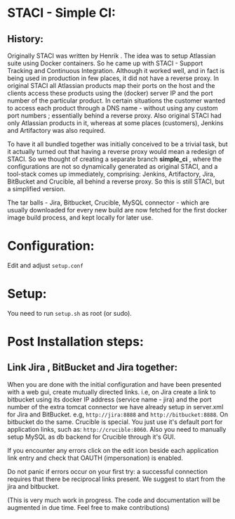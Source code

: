 # STACI - Simple CI:
## History:
Originally STACI was written  by Henrik . The idea was to setup Atlassian suite using Docker containers. So he came up with STACI - Support Tracking and Continuous Integration. Although it worked well, and in fact is being used in production in few places, it did not have a reverse proxy. In original STACI all Atlassian products map their ports on the host and the clients access these products using the (docker) server IP and the port number of the particular product. In certain situations the customer wanted to access each product through a DNS name - without using any custom port numbers ; essentially behind a reverse proxy. Also original STACI had only Atlassian products in it, whereas at some places (customers), Jenkins and Artifactory was also required. 

To have it all bundled together was initially conceived to be a trivial task, but it actually turned out that having a reverse proxy would mean a redesign of STACI. So we thought of creating a separate branch **simple_ci** , where the configurations are not so dynamically generated as original STACI, and a tool-stack comes up immediately, comprising: Jenkins, Artifactory, Jira, BitBucket and Crucible, all behind a reverse proxy. So this is still STACI, but a simplified version.


The tar balls - Jira, Bitbucket, Crucible, MySQL connector -  which are usually downloaded for every new build are now fetched for the first docker image build process, and kept locally for later use.


# Configuration:
Edit and adjust `setup.conf`

# Setup:
You need to run `setup.sh` as root (or sudo).

# Post Installation steps:

## Link Jira , BitBucket and Jira together:

When you are done with the initial configuration and have been presented with a web gui, create mutually directed links. i.e, on Jira create a link to bitbucket using its docker IP address (service name - jira) and the port number of the extra tomcat connector we have already setup in server.xml for Jira and BitBucket. e.g, `http://jira:8888` and `http://bitbucket:8888`. On bitbucket do the same. 
Crucible is special. You just use it's default port for application links, such as: `http://crucible:8060`. Also you need to manually setup MySQL as db backend for Crucible through it's GUI.

If you encounter any errors click on the edit icon beside each application link entry and check that OAUTH (impersonation) is enabled.

Do not panic if errors occur on your first try: a successful connection requires that there be reciprocal links present. We suggest to start from the jira and bitbucket.


(This is very much work in progress. The code and documentation will be augmented in due time. Feel free to make contributions)
